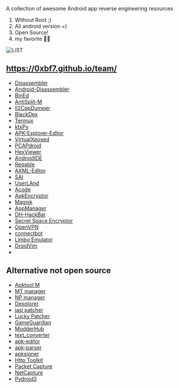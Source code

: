 A collection of awesome Android app reverse engineering resources

1. Without Root ;)
2. All android version =)
3. Open Source!
4. my favorite 🤫🤐

![LIST](https://github.com/ariadesupriyatna/software-reverse-engineering/blob/main/BlackFishSeven.jpg)

## https://0xbf7.github.io/team/
- [Disassembler](https://github.com/timscriptov/Disassembler/releases)
- [Android-Disassembler](https://github.com/yhs0602/Android-Disassembler/releases)
- [BinEd](https://github.com/exbin/bined-android/releases)
- [AntiSplit-M](https://github.com/AbdurazaaqMohammed/AntiSplit-M/releases)
- [Il2CppDumper](https://github.com/Poko-Apps/Il2cppDumpDroidGUI/releases)
- [BlackDex](https://github.com/CodingGay/BlackDex/releases)
- [Termux](https://github.com/termux/termux-app/releases)
- [ktxPy](https://github.com/PsiCodes/ktxpy/releases)
- [APK-Explorer-Editor](https://github.com/apk-editor/APK-Explorer-Editor/releases)
- [VirtualXposed](https://github.com/android-hacker/VirtualXposed/releases)
- [PCAPdroid](https://github.com/emanuele-f/PCAPdroid/releases)
- [HexViewer](https://f-droid.org/packages/fr.ralala.hexviewer/)
- [AndroidIDE](https://github.com/AndroidIDEOfficial/AndroidIDE/releases)
- [Reqable](https://github.com/reqable/reqable-app/releases)
- [AXML-Editor](https://github.com/AbdurazaaqMohammed/AXML-Editor/releases)
- [SAI](https://github.com/Aefyr/SAI/releases)
- [UserLAnd](https://github.com/CypherpunkArmory/UserLAnd/releases)
- [Acode](https://github.com/deadlyjack/Acode)
- [ApkEncryptor](https://github.com/FlyingYu-Z/ApkEncryptor)
- [Magisk](https://github.com/topjohnwu/Magisk/releases)
- [AppManager](https://github.com/MuntashirAkon/AppManager/releases)
- [DH-HackBar](https://github.com/darknethaxor/DH-HackBar/releases)
- [Secret Space Encryptor](https://f-droid.org/packages/com.paranoiaworks.unicus.android.sse/)
- [OpenVPN](https://github.com/schwabe/ics-openvpn/releases)
- [connectbot](https://github.com/connectbot/connectbot/releases)
- [Limbo Emulator](https://github.com/limboemu/limbo/releases)
- [DroidVim](https://github.com/shiftrot/droidvim/releases)
- 
## Alternative not open source 
- [Apktool M](https://maximoff.su/apktool/?lang=en)
- [MT manager](https://mt2.cn/)
- [NP manager](http://normalplayer.top)
- [Dexplorer](https://play.google.com/store/apps/details?id=com.dexplorer)
- [jasi patcher](https://jasi2169.com/jasi-patcher/)
- [Lucky Patcher](https://www.luckypatchers.com/download/)
- [GameGuardian](https://gameguardian.net/download)
- [ModderHub](https://github.com/modder-hub/Modder_Hub/releases/tag/ModderHub)
- [text_converter](https://play.google.com/store/apps/details?id=duy.com.text_converter)
- [apk-editor](https://apk-editor.id.uptodown.com/android/download)
- [apk-parser](https://apkpure.com/id/apk-parser/com.gmail.heagoo.apkeditor.parser)
- [apksigner](https://play.google.com/store/apps/details?id=com.haibison.apksigner)
- [Http Toolkit](https://play.google.com/store/apps/details?id=tech.httptoolkit.android.v1)
- [Packet Capture](https://play.google.com/store/apps/details?id=app.greyshirts.sslcapture)
- [NetCapture](https://play.google.com/store/apps/details?id=com.minhui.networkcapture)
- [Pydroid3](https://play.google.com/store/apps/details?id=ru.iiec.pydroid3)
